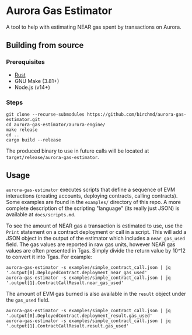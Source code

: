 # Aurora Gas Estimator

A tool to help with estimating NEAR gas spent by transactions on Aurora.

## Building from source

### Prerequisites

- [Rust](https://www.rust-lang.org/tools/install)
- GNU Make (3.81+)
- Node.js (v14+)

### Steps

```
git clone --recurse-submodules https://github.com/birchmd/aurora-gas-estimator.git
cd aurora-gas-estimator/aurora-engine/
make release
cd ..
cargo build --release
```

The produced binary to use in future calls will be located at `target/release/aurora-gas-estimator`.

## Usage

`aurora-gas-estimator` executes scripts that define a sequence of EVM interactions (creating accounts, deploying contracts, calling contracts).
Some examples are found in the `examples/` directory of this repo.
A more complete description of the scripting "language" (its really just JSON) is available at `docs/scripts.md`.

To see the amount of NEAR gas a transaction is estimated to use, use the `Print` statement on a contract deployment or call in a script.
This will add a JSON object in the output of the estimator which includes a `near_gas_used` field.
The gas values are reported in raw gas units, however NEAR gas values are often presented in Tgas.
Simply divide the return value by 10^12 to convert it into Tgas.
For example:

```
aurora-gas-estimator -s examples/simple_contract_call.json | jq '.output[0].DeployedContract.deployment_near_gas_used'
aurora-gas-estimator -s examples/simple_contract_call.json | jq '.output[1].ContractCallResult.near_gas_used'
```

The amount of EVM gas burned is also available in the `result` object under the `gas_used` field.

```
aurora-gas-estimator -s examples/simple_contract_call.json | jq '.output[0].DeployedContract.deployment_result.gas_used'
aurora-gas-estimator -s examples/simple_contract_call.json | jq '.output[1].ContractCallResult.result.gas_used'
```
